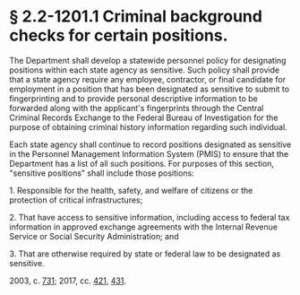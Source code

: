 # § 2.2-1201.1 Criminal background checks for certain positions.

<p>The Department shall develop a statewide personnel policy for designating positions within each state agency as sensitive. Such policy shall provide that a state agency require any employee, contractor, or final candidate for employment in a position that has been designated as sensitive to submit to fingerprinting and to provide personal descriptive information to be forwarded along with the applicant's fingerprints through the Central Criminal Records Exchange to the Federal Bureau of Investigation for the purpose of obtaining criminal history information regarding such individual.</p><p>Each state agency shall continue to record positions designated as sensitive in the Personnel Management Information System (PMIS) to ensure that the Department has a list of all such positions. For purposes of this section, "sensitive positions" shall include those positions:</p><p>1. Responsible for the health, safety, and welfare of citizens or the protection of critical infrastructures;</p><p>2. That have access to sensitive information, including access to federal tax information in approved exchange agreements with the Internal Revenue Service or Social Security Administration; and</p><p>3. That are otherwise required by state or federal law to be designated as sensitive.</p><p>2003, c. <a href='http://lis.virginia.gov/cgi-bin/legp604.exe?031+ful+CHAP0731'>731</a>; 2017, cc. <a href='http://lis.virginia.gov/cgi-bin/legp604.exe?171+ful+CHAP0421'>421</a>, <a href='http://lis.virginia.gov/cgi-bin/legp604.exe?171+ful+CHAP0431'>431</a>.</p>